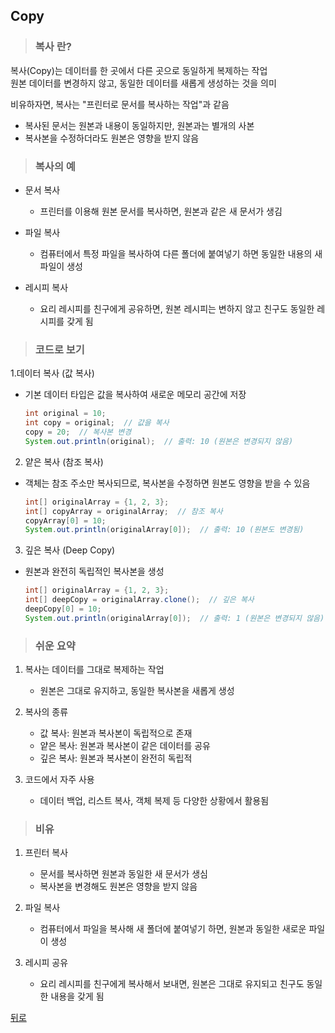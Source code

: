 ## Copy
> ### 복사 란?
복사(Copy)는 데이터를 한 곳에서 다른 곳으로 동일하게 복제하는 작업</br>
원본 데이터를 변경하지 않고, 동일한 데이터를 새롭게 생성하는 것을 의미

비유하자면, 복사는 "프린터로 문서를 복사하는 작업"과 같음
- 복사된 문서는 원본과 내용이 동일하지만, 원본과는 별개의 사본
- 복사본을 수정하더라도 원본은 영향을 받지 않음

> ### 복사의 예
- 문서 복사
    - 프린터를 이용해 원본 문서를 복사하면, 원본과 같은 새 문서가 생김

- 파일 복사
	- 컴퓨터에서 특정 파일을 복사하여 다른 폴더에 붙여넣기 하면 동일한 내용의 새 파일이 생성

- 레시피 복사
	- 요리 레시피를 친구에게 공유하면, 원본 레시피는 변하지 않고 친구도 동일한 레시피를 갖게 됨

> ### 코드로 보기
1.데이터 복사 (값 복사)
- 기본 데이터 타입은 값을 복사하여 새로운 메모리 공간에 저장
    ```java
    int original = 10;
    int copy = original;  // 값을 복사
    copy = 20;  // 복사본 변경
    System.out.println(original);  // 출력: 10 (원본은 변경되지 않음)
    ```

2. 얕은 복사 (참조 복사)
- 객체는 참조 주소만 복사되므로, 복사본을 수정하면 원본도 영향을 받을 수 있음
    ```java
    int[] originalArray = {1, 2, 3};
    int[] copyArray = originalArray;  // 참조 복사
    copyArray[0] = 10;
    System.out.println(originalArray[0]);  // 출력: 10 (원본도 변경됨)
    ```

3. 깊은 복사 (Deep Copy)
- 원본과 완전히 독립적인 복사본을 생성
    ```java
    int[] originalArray = {1, 2, 3};
    int[] deepCopy = originalArray.clone();  // 깊은 복사
    deepCopy[0] = 10;
    System.out.println(originalArray[0]);  // 출력: 1 (원본은 변경되지 않음)
    ```

> ### 쉬운 요약
1.	복사는 데이터를 그대로 복제하는 작업
	- 원본은 그대로 유지하고, 동일한 복사본을 새롭게 생성

2.	복사의 종류
	- 값 복사: 원본과 복사본이 독립적으로 존재
	- 얕은 복사: 원본과 복사본이 같은 데이터를 공유
	- 깊은 복사: 원본과 복사본이 완전히 독립적

3.	코드에서 자주 사용
	- 데이터 백업, 리스트 복사, 객체 복제 등 다양한 상황에서 활용됨

> ### 비유
1.	프린터 복사
	- 문서를 복사하면 원본과 동일한 새 문서가 생심
    - 복사본을 변경해도 원본은 영향을 받지 않음

2.	파일 복사
	- 컴퓨터에서 파일을 복사해 새 폴더에 붙여넣기 하면, 원본과 동일한 새로운 파일이 생성

3.	레시피 공유
	- 요리 레시피를 친구에게 복사해서 보내면, 원본은 그대로 유지되고 친구도 동일한 내용을 갖게 됨

[뒤로](java.md)